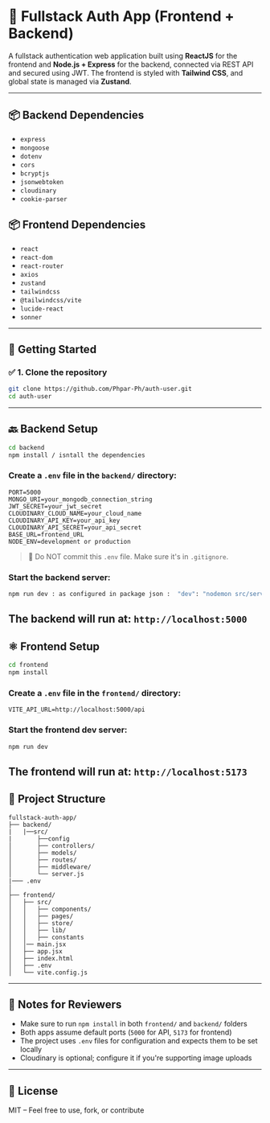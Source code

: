 # 🔐 Fullstack Auth App (Frontend + Backend)

A fullstack authentication web application built using **ReactJS** for the frontend and **Node.js + Express** for the backend, connected via REST API and secured using JWT. The frontend is styled with **Tailwind CSS**, and global state is managed via **Zustand**.

---

## 📦 Backend Dependencies

* `express`
* `mongoose`
* `dotenv`
* `cors`
* `bcryptjs`
* `jsonwebtoken`
* `cloudinary`
* `cookie-parser`

## 📦 Frontend Dependencies

* `react`
* `react-dom`
* `react-router`
* `axios`
* `zustand`
* `tailwindcss`
* `@tailwindcss/vite`
* `lucide-react`
* `sonner`

---

## 🚀 Getting Started

### ✅ 1. Clone the repository

```bash
git clone https://github.com/Phpar-Ph/auth-user.git
cd auth-user
```
---
## 🔙 Backend Setup
```bash
cd backend
npm install / isntall the dependencies
```
### Create a `.env` file in the `backend/` directory:
```env
PORT=5000
MONGO_URI=your_mongodb_connection_string
JWT_SECRET=your_jwt_secret
CLOUDINARY_CLOUD_NAME=your_cloud_name
CLOUDINARY_API_KEY=your_api_key
CLOUDINARY_API_SECRET=your_api_secret
BASE_URL=frontend_URL
NODE_ENV=development or production
```

> 🔐 Do NOT commit this `.env` file. Make sure it's in `.gitignore`.

### Start the backend server:
```bash
npm run dev : as configured in package json :  "dev": "nodemon src/server.js"
```
The backend will run at: `http://localhost:5000`
---

## ⚛️ Frontend Setup

```bash
cd frontend
npm install
```
### Create a `.env` file in the `frontend/` directory:
```env
VITE_API_URL=http://localhost:5000/api
```
### Start the frontend dev server:
```bash
npm run dev
```
The frontend will run at: `http://localhost:5173`
---
## 📁 Project Structure

```
fullstack-auth-app/
├── backend/
|   |──src/
|       ├──config
│       ├── controllers/
│       ├── models/
│       ├── routes/
│       ├── middleware/   
│       └── server.js
|─── .env
│
├── frontend/
│   ├── src/
│   │   ├── components/
│   │   ├── pages/
│   │   ├── store/
│   │   ├── lib/
│   │   ├── constants
│   │── main.jsx
│   ├── app.jsx
│   ├── index.html
│   ├── .env
│   └── vite.config.js
```
----
## 🧪 Notes for Reviewers

* Make sure to run `npm install` in both `frontend/` and `backend/` folders
* Both apps assume default ports (`5000` for API, `5173` for frontend)
* The project uses `.env` files for configuration and expects them to be set locally
* Cloudinary is optional; configure it if you're supporting image uploads
---
## 📜 License

MIT – Feel free to use, fork, or contribute
